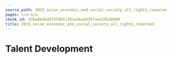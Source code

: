 ```yaml
---
source_path: 2015_asian_economic_and_social_society_all_rights_reserved.md
pages: n/a-n/a
chunk_id: 42be8bd5dd74fd651301adbadd35faeb15b38890
title: 2015_asian_economic_and_social_society_all_rights_reserved
---
```

# Talent Development
